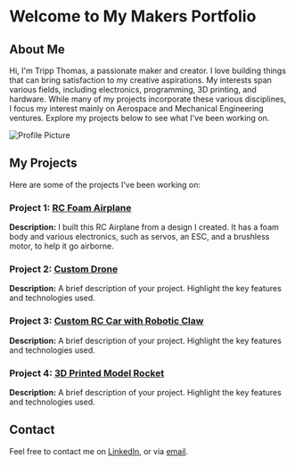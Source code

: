 # Welcome to My Makers Portfolio

## About Me
Hi, I'm Tripp Thomas, a passionate maker and creator. I love building things that can bring satisfaction to my creative aspirations. My interests span various fields, including electronics, programming, 3D printing, and hardware. While many of my projects incorporate these various disciplines, I focus my interest mainly on Aerospace and Mechanical Engineering ventures. Explore my projects below to see what I've been working on.

![Profile Picture](https://github.com/TrippCreates/Tripp-Makers-Portfolio/blob/1f49a0c1ea3686c21695eb7b9b10acb33d39e61b/Files/Headshot.jpeg)

## My Projects
Here are some of the projects I've been working on:

### Project 1: [RC Foam Airplane](./plane.md)
**Description:** I built this RC Airplane from a design I created. It has a foam body and various electronics, such as servos, an ESC, and a brushless motor, to help it go airborne. 

### Project 2: [Custom Drone](./drone.md)
**Description:** A brief description of your project. Highlight the key features and technologies used.

### Project 3: [Custom RC Car with Robotic Claw](./car.md)
**Description:** A brief description of your project. Highlight the key features and technologies used.

### Project 4: [3D Printed Model Rocket](./rocket.md)
**Description:** A brief description of your project. Highlight the key features and technologies used.

## Contact
Feel free to contact me on [LinkedIn](your_linkedin_profile), or via [email](mailto:geraldrtripp@gmail.com).


